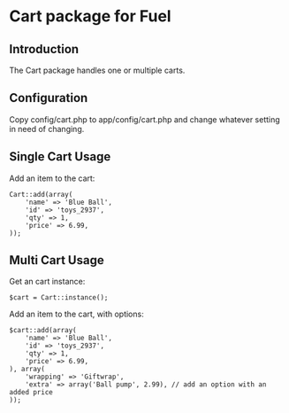 Cart package for Fuel
=====================

Introduction
------------

The Cart package handles one or multiple carts.

Configuration
-------------

Copy config/cart.php to app/config/cart.php and change whatever setting in need of changing.

Single Cart Usage
-----------------

Add an item to the cart:

	Cart::add(array(
		'name' => 'Blue Ball',
		'id' => 'toys_2937',
		'qty' => 1,
		'price' => 6.99,
	));


Multi Cart Usage
----------------

Get an cart instance:

	$cart = Cart::instance();

Add an item to the cart, with options:

	$cart::add(array(
		'name' => 'Blue Ball',
		'id' => 'toys_2937',
		'qty' => 1,
		'price' => 6.99,
	), array(
		'wrapping' => 'Giftwrap',
		'extra' => array('Ball pump', 2.99), // add an option with an added price
	));